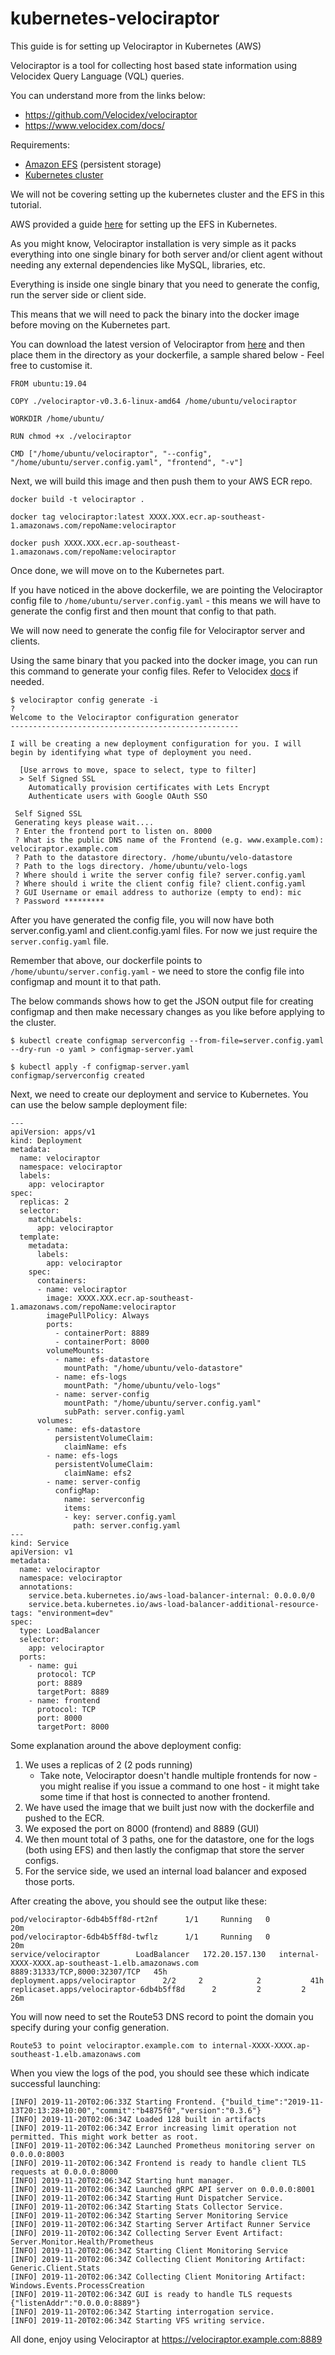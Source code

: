 # kubernetes-velociraptor
This guide is for setting up Velociraptor in Kubernetes (AWS)

Velociraptor is a tool for collecting host based state information using Velocidex Query Language (VQL) queries.

You can understand more from the links below:

* https://github.com/Velocidex/velociraptor
* https://www.velocidex.com/docs/

Requirements:
* [Amazon EFS](https://aws.amazon.com/efs/) (persistent storage)
* [Kubernetes cluster](https://kubernetes.io/)

We will not be covering setting up the kubernetes cluster and the EFS in this tutorial. 

AWS provided a guide [here](https://aws.amazon.com/premiumsupport/knowledge-center/eks-pods-efs/) for setting up the EFS in Kubernetes.

As you might know, Velociraptor installation is very simple as it packs everything into one single binary for both server and/or client agent without needing any external dependencies like MySQL, libraries, etc.

Everything is inside one single binary that you need to generate the config, run the server side or client side.

This means that we will need to pack the binary into the docker image before moving on the Kubernetes part.

You can download the latest version of Velociraptor from [here](https://github.com/Velocidex/velociraptor/releases) and then place them in the directory as your dockerfile, a sample shared below - Feel free to customise it.

```
FROM ubuntu:19.04

COPY ./velociraptor-v0.3.6-linux-amd64 /home/ubuntu/velociraptor
 
WORKDIR /home/ubuntu/
 
RUN chmod +x ./velociraptor
 
CMD ["/home/ubuntu/velociraptor", "--config", "/home/ubuntu/server.config.yaml", "frontend", "-v"]
```

Next, we will build this image and then push them to your AWS ECR repo.

```
docker build -t velociraptor .

docker tag velociraptor:latest XXXX.XXX.ecr.ap-southeast-1.amazonaws.com/repoName:velociraptor

docker push XXXX.XXX.ecr.ap-southeast-1.amazonaws.com/repoName:velociraptor
```

Once done, we will move on to the Kubernetes part.

If you have noticed in the above dockerfile, we are pointing the Velociraptor config file to `/home/ubuntu/server.config.yaml` - this means we will have to generate the config first and then mount that config to that path.

We will now need to generate the config file for Velociraptor server and clients.

Using the same binary that you packed into the docker image, you can run this command to generate your config files. Refer to Velocidex [docs](https://www.velocidex.com/docs/getting-started/stand_alone/) if needed.

```
$ velociraptor config generate -i
?
Welcome to the Velociraptor configuration generator
---------------------------------------------------
 
I will be creating a new deployment configuration for you. I will
begin by identifying what type of deployment you need.
 
  [Use arrows to move, space to select, type to filter]
  > Self Signed SSL
    Automatically provision certificates with Lets Encrypt
    Authenticate users with Google OAuth SSO

 Self Signed SSL
 Generating keys please wait....
 ? Enter the frontend port to listen on. 8000
 ? What is the public DNS name of the Frontend (e.g. www.example.com): velociraptor.example.com
 ? Path to the datastore directory. /home/ubuntu/velo-datastore
 ? Path to the logs directory. /home/ubuntu/velo-logs
 ? Where should i write the server config file? server.config.yaml
 ? Where should i write the client config file? client.config.yaml
 ? GUI Username or email address to authorize (empty to end): mic
 ? Password ********* 
```

After you have generated the config file, you will now have both server.config.yaml and client.config.yaml files. For now we just require the `server.config.yaml` file.

Remember that above, our dockerfile points to `/home/ubuntu/server.config.yaml` - we need to store the config file into configmap and mount it to that path.

The below commands shows how to get the JSON output file for creating configmap and then make necessary changes as you like before applying to the cluster.
```
$ kubectl create configmap serverconfig --from-file=server.config.yaml --dry-run -o yaml > configmap-server.yaml

$ kubectl apply -f configmap-server.yaml
configmap/serverconfig created
```

Next, we need to create our deployment and service to Kubernetes. You can use the below sample deployment file:
```
---
apiVersion: apps/v1
kind: Deployment
metadata:
  name: velociraptor
  namespace: velociraptor
  labels:
    app: velociraptor
spec:
  replicas: 2
  selector:
    matchLabels:
      app: velociraptor
  template:
    metadata:
      labels:
        app: velociraptor
    spec:
      containers:
      - name: velociraptor
        image: XXXX.XXX.ecr.ap-southeast-1.amazonaws.com/repoName:velociraptor
        imagePullPolicy: Always
        ports:
          - containerPort: 8889
          - containerPort: 8000
        volumeMounts:
          - name: efs-datastore
            mountPath: "/home/ubuntu/velo-datastore"
          - name: efs-logs
            mountPath: "/home/ubuntu/velo-logs"
          - name: server-config
            mountPath: "/home/ubuntu/server.config.yaml"
            subPath: server.config.yaml
      volumes:
        - name: efs-datastore
          persistentVolumeClaim:
            claimName: efs
        - name: efs-logs
          persistentVolumeClaim:
            claimName: efs2
        - name: server-config
          configMap:
            name: serverconfig
            items:
            - key: server.config.yaml
              path: server.config.yaml
---
kind: Service
apiVersion: v1
metadata:
  name: velociraptor
  namespace: velociraptor
  annotations:
    service.beta.kubernetes.io/aws-load-balancer-internal: 0.0.0.0/0
    service.beta.kubernetes.io/aws-load-balancer-additional-resource-tags: "environment=dev"
spec:
  type: LoadBalancer
  selector:
    app: velociraptor
  ports:
    - name: gui
      protocol: TCP
      port: 8889
      targetPort: 8889
    - name: frontend
      protocol: TCP
      port: 8000
      targetPort: 8000
```

Some explanation around the above deployment config:

1. We uses a replicas of 2 (2 pods running)
   - Take note, Velociraptor doesn't handle multiple frontends for now - you might realise if you issue a command to one host - it might take some time if that host is connected to another frontend.
2. We have used the image that we built just now with the dockerfile and pushed to the ECR.
3. We exposed the port on 8000 (frontend) and 8889 (GUI)
4. We then mount total of 3 paths, one for the datastore, one for the logs (both using EFS) and then lastly the configmap that store the server configs.
5. For the service side, we used an internal load balancer and exposed those ports.

After creating the above, you should see the output like these:
```
pod/velociraptor-6db4b5ff8d-rt2nf      1/1     Running   0          20m
pod/velociraptor-6db4b5ff8d-twflz      1/1     Running   0          20m
service/velociraptor        LoadBalancer   172.20.157.130   internal-XXXX-XXXX.ap-southeast-1.elb.amazonaws.com   8889:31333/TCP,8000:32307/TCP   45h
deployment.apps/velociraptor      2/2     2            2           41h
replicaset.apps/velociraptor-6db4b5ff8d      2         2         2       26m
```

You will now need to set the Route53 DNS record to point the domain you specify during your config generation.
```
Route53 to point velociraptor.example.com to internal-XXXX-XXXX.ap-southeast-1.elb.amazonaws.com
``` 

When you view the logs of the pod, you should see these which indicate successful launching:
```
[INFO] 2019-11-20T02:06:33Z Starting Frontend. {"build_time":"2019-11-13T20:13:28+10:00","commit":"b4875f0","version":"0.3.6"}
[INFO] 2019-11-20T02:06:34Z Loaded 128 built in artifacts
[INFO] 2019-11-20T02:06:34Z Error increasing limit operation not permitted. This might work better as root.
[INFO] 2019-11-20T02:06:34Z Launched Prometheus monitoring server on 0.0.0.0:8003
[INFO] 2019-11-20T02:06:34Z Frontend is ready to handle client TLS requests at 0.0.0.0:8000
[INFO] 2019-11-20T02:06:34Z Starting hunt manager.
[INFO] 2019-11-20T02:06:34Z Launched gRPC API server on 0.0.0.0:8001
[INFO] 2019-11-20T02:06:34Z Starting Hunt Dispatcher Service.
[INFO] 2019-11-20T02:06:34Z Starting Stats Collector Service.
[INFO] 2019-11-20T02:06:34Z Starting Server Monitoring Service
[INFO] 2019-11-20T02:06:34Z Starting Server Artifact Runner Service
[INFO] 2019-11-20T02:06:34Z Collecting Server Event Artifact: Server.Monitor.Health/Prometheus
[INFO] 2019-11-20T02:06:34Z Starting Client Monitoring Service
[INFO] 2019-11-20T02:06:34Z Collecting Client Monitoring Artifact: Generic.Client.Stats
[INFO] 2019-11-20T02:06:34Z Collecting Client Monitoring Artifact: Windows.Events.ProcessCreation
[INFO] 2019-11-20T02:06:34Z GUI is ready to handle TLS requests {"listenAddr":"0.0.0.0:8889"}
[INFO] 2019-11-20T02:06:34Z Starting interrogation service.
[INFO] 2019-11-20T02:06:34Z Starting VFS writing service.
```

All done, enjoy using Velociraptor at https://velociraptor.example.com:8889
